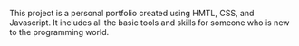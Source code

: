 This project is a personal portfolio created using HMTL, CSS, and Javascript. It includes all the basic tools and skills for someone who is new to the programming world. 
